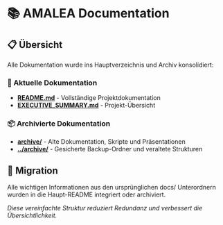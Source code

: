 # 📚 AMALEA Documentation

## 📋 Übersicht
Alle Dokumentation wurde ins Hauptverzeichnis und Archiv konsolidiert:

### 🎯 Aktuelle Dokumentation
- **[README.md](../README.md)** - Vollständige Projektdokumentation
- **[EXECUTIVE_SUMMARY.md](../EXECUTIVE_SUMMARY.md)** - Projekt-Übersicht

### 📦 Archivierte Dokumentation
- **[archive/](archive/)** - Alte Dokumentation, Skripte und Präsentationen
- **[../archive/](../archive/)** - Gesicherte Backup-Ordner und veraltete Strukturen

## 🔄 Migration
Alle wichtigen Informationen aus den ursprünglichen docs/ Unterordnern wurden in die Haupt-README integriert oder archiviert.

*Diese vereinfachte Struktur reduziert Redundanz und verbessert die Übersichtlichkeit.*
